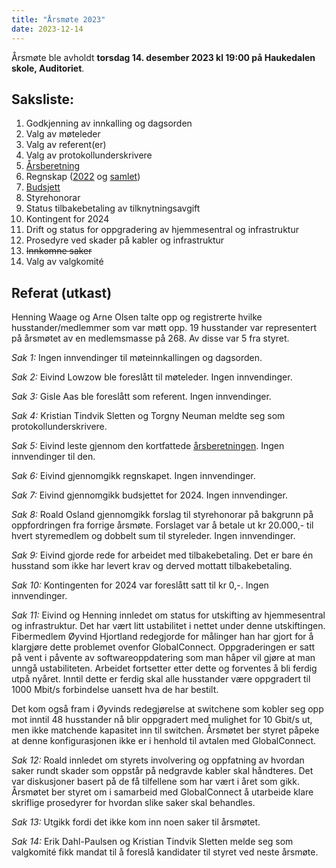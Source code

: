```yaml
---
title: "Årsmøte 2023"
date: 2023-12-14
---
```


Årsmøte ble avholdt **torsdag 14. desember 2023 kl 19:00 på Haukedalen skole, Auditoriet**.

## Saksliste:

1. Godkjenning av innkalling og dagsorden
2. Valg av møteleder
3. Valg av referent(er)
4. Valg av protokollunderskrivere
5. [Årsberetning](/arsmote-2023/arsberetning.pdf)
6. Regnskap ([2022](/arsmote-2023/regnskap-2022.pdf) og [samlet](/arsmote-2023/regnskap-samlet.pdf))
7. [Budsjett](/arsmote-2023/budjett-2024.pdf)
8. Styrehonorar
9. Status tilbakebetaling av tilknytningsavgift
10. Kontingent for 2024
11. Drift og status for oppgradering av hjemmesentral og infrastruktur
12. Prosedyre ved skader på kabler og infrastruktur
13. ~~Innkomne saker~~
14. Valg av valgkomité

## Referat (utkast)

Henning Waage og Arne Olsen talte opp og registrerte hvilke husstander/medlemmer
som var møtt opp.  19 husstander var representert på årsmøtet av en medlemsmasse
på 268.  Av disse var 5 fra styret.

*Sak 1:* Ingen innvendinger til møteinnkallingen og dagsorden.

*Sak 2:* Eivind Lowzow ble foreslått til møteleder. Ingen innvendinger.

*Sak 3:* Gisle Aas ble foreslått som referent. Ingen innvendinger.

*Sak 4:* Kristian Tindvik Sletten og Torgny Neuman meldte seg som protokollunderskrivere.

*Sak 5:* Eivind leste gjennom den kortfattede [årsberetningen](/arsmote-2023/arsberetning.pdf).  Ingen innvendinger til den.

*Sak 6:* Eivind gjennomgikk regnskapet. Ingen innvendinger.

*Sak 7:* Eivind gjennomgikk budsjettet for 2024. Ingen innvendinger.

*Sak 8:* Roald Osland gjennomgikk forslag til styrehonorar på bakgrunn på oppfordringen
fra forrige årsmøte.  Forslaget var å betale ut kr 20.000,- til hvert
styremedlem og dobbelt sum til styreleder. Ingen innvendinger.

*Sak 9:* Eivind gjorde rede for arbeidet med tilbakebetaling.  Det er bare én husstand som ikke har levert krav og derved mottatt tilbakebetaling.

*Sak 10:* Kontingenten for 2024 var foreslått satt til kr 0,-.  Ingen innvendinger.

*Sak 11:* Eivind og Henning innledet om status for utskifting av hjemmesentral
og infrastruktur.  Det har vært litt ustabilitet i nettet under denne
utskiftingen.  Fibermedlem Øyvind Hjortland redegjorde for målinger han har
gjort for å klargjøre dette problemet ovenfor GlobalConnect.  Oppgraderingen er
satt på vent i påvente av softwareoppdatering som man håper vil gjøre at man
unngå ustabiliteten.  Arbeidet fortsetter etter dette og forventes å bli ferdig
utpå nyåret.  Inntil dette er ferdig skal alle husstander være oppgradert til
1000 Mbit/s forbindelse uansett hva de har bestilt.

Det kom også fram i Øyvinds redegjørelse at switchene som kobler seg opp mot
inntil 48 husstander nå blir oppgradert med mulighet for 10 Gbit/s ut, men ikke
matchende kapasitet inn til switchen. Årsmøtet ber styret påpeke at denne
konfigurasjonen ikke er i henhold til avtalen med GlobalConnect.

*Sak 12:* Roald innledet om styrets involvering og oppfatning av hvordan saker
rundt skader som oppstår på nedgravde kabler skal håndteres.  Det var
diskusjoner basert på de få tilfellene som har vært i året som gikk.  Årsmøtet
ber styret om i samarbeid med GlobalConnect å utarbeide klare skriflige
prosedyrer for hvordan slike saker skal behandles.

*Sak 13:* Utgikk fordi det ikke kom inn noen saker til årsmøtet.

*Sak 14:* Erik Dahl-Paulsen og Kristian Tindvik Sletten melde seg som valgkomité fikk mandat til å foreslå kandidater til styret ved neste årsmøte.